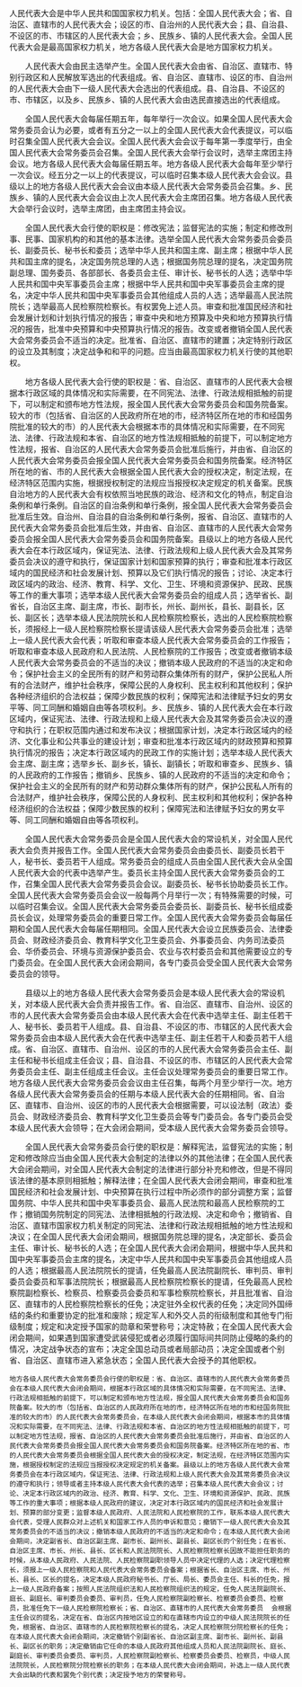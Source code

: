 人民代表大会是中华人民共和国国家权力机关。包括：全国人民代表大会；省、自治区、直辖市的人民代表大会；设区的市、自治州的人民代表大会；县、自治县、不设区的市、市辖区的人民代表大会；乡、民族乡、镇的人民代表大会。全国人民代表大会是最高国家权力机关，地方各级人民代表大会是地方国家权力机关。

　　人民代表大会由民主选举产生。全国人民代表大会由省、自治区、直辖市、特别行政区和人民解放军选出的代表组成。省、自治区、直辖市、设区的市、自治州的人民代表大会由下一级人民代表大会选出的代表组成。县、自治县、不设区的市、市辖区，以及乡、民族乡、镇的人民代表大会由选民直接选出的代表组成。

　　全国人民代表大会每届任期五年，每年举行一次会议。如果全国人民代表大会常务委员会认为必要，或者有五分之一以上的全国人民代表大会代表提议，可以临时召集全国人民代表大会会议。全国人民代表大会会议于每年第一季度举行，由全国人民代表大会常务委员会召集。全国人民代表大会举行会议时，选举主席团主持会议。地方各级人民代表大会每届任期五年。地方各级人民代表大会每年至少举行一次会议。经五分之一以上的代表提议，可以临时召集本级人民代表大会会议。县级以上的地方各级人民代表大会会议由本级人民代表大会常务委员会召集。乡、民族乡、镇的人民代表大会会议由上次人民代表大会主席团召集。地方各级人民代表大会举行会议时，选举主席团，由主席团主持会议。

　　全国人民代表大会行使的职权是：修改宪法；监督宪法的实施；制定和修改刑事、民事、国家机构的和其他的基本法律。选举全国人民代表大会常务委员会委员长、副委员长、秘书长和委员；选举中华人民共和国主席、副主席；根据中华人民共和国主席的提名，决定国务院总理的人选；根据国务院总理的提名，决定国务院副总理、国务委员、各部部长、各委员会主任、审计长、秘书长的人选；选举中华人民共和国中央军事委员会主席；根据中华人民共和国中央军事委员会主席的提名，决定中华人民共和国中央军事委员会其他组成人员的人选；选举最高人民法院院长；选举最高人民检察院检察长。有权罢免上述人员。审查和批准国民经济和社会发展计划和计划执行情况的报告；审查中央和地方预算及中央和地方预算执行情况的报告，批准中央预算和中央预算执行情况的报告。改变或者撤销全国人民代表大会常务委员会不适当的决定。批准省、自治区、直辖市的建置；决定特别行政区的设立及其制度；决定战争和和平的问题。应当由最高国家权力机关行使的其他职权。

　　地方各级人民代表大会行使的职权是：省、自治区、直辖市的人民代表大会根据本行政区域的具体情况和实际需要，在不同宪法、法律、行政法规相抵触的前提下，可以制定和颁布地方性法规，报全国人民代表大会常务委员会和国务院备案。较大的市（包括省、自治区的人民政府所在地的市，经济特区所在地的市和经国务院批准的较大的市）的人民代表大会根据本市的具体情况和实际需要，在不同宪法、法律、行政法规和本省、自治区的地方性法规相抵触的前提下，可以制定地方性法规，报省、自治区的人民代表大会常务委员会批准后施行，并由省、自治区的人民代表大会常务委员会报全国人民代表大会常务委员会和国务院备案。经济特区所在地的省、市的人民代表大会根据全国人民代表大会的授权决定，制定法规，在经济特区范围内实施，根据授权制定的法规应当报授权决定规定的机关备案。民族自治地方的人民代表大会有权依照当地民族的政治、经济和文化的特点，制定自治条例和单行条例。自治区的自治条例和单行条例，报全国人民代表大会常务委员会批准后生效。自治州、自治县的自治条例和单行条例，报省、自治区、直辖市的人民代表大会常务委员会批准后生效，并由省、自治区、直辖市的人民代表大会常务委员会报全国人民代表大会常务委员会和国务院备案。县级以上的地方各级人民代表大会在本行政区域内，保证宪法、法律、行政法规和上级人民代表大会及其常务委员会决议的遵守和执行，保证国家计划和国家预算的执行；审查和批准本行政区域内的国民经济和社会发展计划、预算以及它们执行情况的报告；讨论、决定本行政区域内的政治、经济、教育、科学、文化、卫生、环境和资源保护、民政、民族等工作的重大事项；选举本级人民代表大会常务委员会的组成人员；选举省长、副省长，自治区主席、副主席，市长、副市长，州长、副州长，县长、副县长，区长、副区长；选举本级人民法院院长和人民检察院检察长，选出的人民检察院检察长，须报经上一级人民检察院检察长提请该级人民代表大会常务委员会批准；选举上一级人民代表大会代表；听取和审查本级人民代表大会常务委员会的工作报告；听取和审查本级人民政府和人民法院、人民检察院的工作报告；改变或者撤销本级人民代表大会常务委员会的不适当的决议；撤销本级人民政府的不适当的决定和命令；保护社会主义的全民所有的财产和劳动群众集体所有的财产，保护公民私人所有的合法财产，维护社会秩序，保障公民的人身权利、民主权利和其他权利；保护各种经济组织的合法权益；保障少数民族的权利；保障宪法和法律赋予妇女的男女平等、同工同酬和婚姻自由等各项权利。乡、民族乡、镇的人民代表大会在本行政区域内，保证宪法、法律、行政法规和上级人民代表大会及其常务委员会决议的遵守和执行；在职权范围内通过和发布决议；根据国家计划，决定本行政区域内的经济、文化事业和公共事业的建设计划；审查和批准本行政区域内的财政预算和预算执行情况的报告；决定本行政区域内的民政工作的实施计划；选举本级人民代表大会主席、副主席；选举乡长、副乡长，镇长、副镇长；听取和审查乡、民族乡、镇的人民政府的工作报告；撤销乡、民族乡、镇的人民政府的不适当的决定和命令；保护社会主义的全民所有的财产和劳动群众集体所有的财产，保护公民私人所有的合法财产，维护社会秩序，保障公民的人身权利、民主权利和其他权利；保护各种经济组织的合法权益；保障少数民族的权利；保障宪法和法律赋予妇女的男女平等、同工同酬和婚姻自由等各项权利。

　　全国人民代表大会常务委员会是全国人民代表大会的常设机关，对全国人民代表大会负责并报告工作。全国人民代表大会常务委员会由委员长、副委员长若干人，秘书长、委员若干人组成。常务委员会的组成人员由全国人民代表大会从全国人民代表大会的代表中选举产生。委员长主持全国人民代表大会常务委员会的工作，召集全国人民代表大会常务委员会会议。副委员长、秘书长协助委员长工作。全国人民代表大会常务委员会会议一般每两个月举行一次；有特殊需要的时候，可以临时召集会议。全国人民代表大会常务委员会委员长、副委员长、秘书长组成委员长会议，处理常务委员会的重要日常工作。全国人民代表大会常务委员会每届任期和全国人民代表大会每届任期相同。全国人民代表大会设立民族委员会、法律委员会、财政经济委员会、教育科学文化卫生委员会、外事委员会、内务司法委员会、华侨委员会、环境与资源保护委员会、农业与农村委员会和其他需要设立的专门委员会。在全国人民代表大会闭会期间，各专门委员会受全国人民代表大会常务委员会的领导。

　　县级以上的地方各级人民代表大会常务委员会是本级人民代表大会的常设机关，对本级人民代表大会负责并报告工作。省、自治区、直辖市、自治州、设区的市的人民代表大会常务委员会由本级人民代表大会在代表中选举主任、副主任若干人、秘书长、委员若干人组成。县、自治县、不设区的市、市辖区的人民代表大会常务委员会由本级人民代表大会在代表中选举主任、副主任若干人和委员若干人组成。省、自治区、直辖市、自治州、设区的市的人民代表大会常务委员会主任、副主任和秘书长组成主任会议；县、自治县、不设区的市、市辖区的人民代表大会常务委员会主任、副主任组成主任会议。主任会议处理常务委员会的重要日常工作。地方各级人民代表大会常务委员会会议由主任召集，每两个月至少举行一次。地方各级人民代表大会常务委员会的任期与本级人民代表大会的任期相同。省、自治区、直辖市、自治州、设区的市的人民代表大会根据需要，可以设法制（政法）委员会、财政经济委员会、教育科学文化卫生委员会等专门委员会。各专门委员会受本级人民代表大会领导；在大会闭会期间，受本级人民代表大会常务委员会领导。

　　全国人民代表大会常务委员会行使的职权是：解释宪法，监督宪法的实施；制定和修改除应当由全国人民代表大会制定的法律以外的其他法律；在全国人民代表大会闭会期间，对全国人民代表大会制定的法律进行部分补充和修改，但是不得同该法律的基本原则相抵触；解释法律；在全国人民代表大会闭会期间，审查和批准国民经济和社会发展计划、中央预算在执行过程中所必须作的部分调整方案；监督国务院、中华人民共和国中央军事委员会、最高人民法院和最高人民检察院的工作；撤销国务院制定的同宪法、法律相抵触的行政法规、决定和命令；撤销省、自治区、直辖市国家权力机关制定的同宪法、法律和行政法规相抵触的地方性法规和决议；在全国人民代表大会闭会期间，根据国务院总理的提名，决定部长、委员会主任、审计长、秘书长的人选；在全国人民代表大会闭会期间，根据中华人民共和国中央军事委员会主席的提名，决定中华人民共和国中央军事委员会其他组成人员的人选；根据最高人民法院院长的提请，任免最高人民法院副院长、审判员、审判委员会委员和军事法院院长；根据最高人民检察院检察长的提请，任免最高人民检察院副检察长、检察员、检察委员会委员和军事检察院检察长，并且批准省、自治区、直辖市的人民检察院检察长的任免；决定驻外全权代表的任免；决定同外国缔结的条约和重要协定的批准和废除；规定军人和外交人员的衔级制度和其他专门衔级制度；规定和决定授予国家的勋章和荣誉称号；决定特赦；在全国人民代表大会闭会期间，如果遇到国家遭受武装侵犯或者必须履行国际间共同防止侵略的条约的情况，决定战争状态的宣布；决定全国总动员或者局部动员；决定全国或者个别省、自治区、直辖市进入紧急状态；全国人民代表大会授予的其他职权。

    地方各级人民代表大会常务委员会行使的职权是：省、自治区、直辖市的人民代表大会常务委员会在本级人民代表大会闭会期间，根据本行政区域的具体情况和实际需要，在不同宪法、法律、行政法规相抵触的前提下，可以制定和颁布地方性法规，报全国人民代表大会常务委员会和国务院备案。较大的市（包括省、自治区的人民政府所在地的市，经济特区所在地的市和经国务院批准的较大的市）的人民代表大会常务委员会，在本级人民代表大会闭会期间，根据本市的具体情况和实际需要，在不同宪法、法律、行政法规和本省、自治区的地方性法规相抵触的前提下，可以制定地方性法规，报省、自治区的人民代表大会常务委员会批准后施行，并由省、自治区的人民代表大会常务委员会报全国人民代表大会常务委员会和国务院备案。经济特区所在地的省、市的人民代表大会常务委员会根据全国人民代表大会的授权决定，制定法规，在经济特区范围内实施，根据授权制定的法规应当报授权决定规定的机关备案。县级以上的地方各级人民代表大会常务委员会在本行政区域内，保证宪法、法律、行政法规和上级人民代表大会及其常务委员会决议的遵守和执行；领导或者主持本级人民代表大会代表的选举；召集本级人民代表大会会议；讨论、决定本行政区域内的政治、经济、教育、科学、文化、卫生、环境和资源保护、民政、民族等工作的重大事项；根据本级人民政府的建议，决定对本行政区域内的国民经济和社会发展计划、预算的部分变更；监督本级人民政府、人民法院和人民检察院的工作，联系本级人民代表大会代表，受理人民群众对上述机关和国家工作人员的申诉和意见；撤销下一级人民代表大会及其常务委员会的不适当的决议；撤销本级人民政府的不适当的决定和命令；在本级人民代表大会闭会期间，决定副省长、自治区副主席、副市长、副州长、副县长、副区长的个别任免；在省长、自治区主席、市长、州长、县长、区长和人民法院院长、人民检察院检察长因故不能担任职务的时候，从本级人民政府、人民法院、人民检察院副职领导人员中决定代理的人选；决定代理检察长，须报上一级人民检察院和人民代表大会常务委员会备案；根据省长、自治区主席、市长、州长、县长、区长的提名，决定本级人民政府秘书长、厅长、局长、委员会主任、科长的任免，报上一级人民政府备案；按照人民法院组织法和人民检察院组织法的规定，任免人民法院副院长、庭长、副庭长、审判委员会委员、审判员，任免人民检察院副检察长、检察委员会委员、检察员，批准任免下一级人民检察院检察长；省、自治区、直辖市的人民代表大会常务委员  会根据主任会议的提名，决定在省、自治区内按地区设立的和在直辖市内设立的中级人民法院院长的任免，根据省、自治区、直辖市的人民检察院检察长的提名，决定人民检察院分院检察长的任免；在本级人民代表大会闭会期间，决定撤销个别副省长、自治区副主席、副市长、副州长、副县长、副区长的职务；决定撤销由它任命的本级人民政府其他组成人员和人民法院副院长、庭长、副庭长、审判委员会委员、审判员，人民检察院副检察长、检察委员会委员、检察员，中级人民法院院长，人民检察院分院检察长的职务；在本级人民代表大会闭会期间，补选上一级人民代表大会出缺的代表和罢免个别代表；决定授予地方的荣誉称号。
